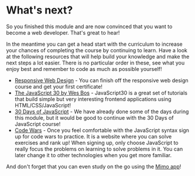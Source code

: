 # What's next?

So you finished this module and are now convinced that you want to become a web developer. That's great to hear!

In the meantime you can get a head start with the curriculum to increase your chances of completing the course by continuing to learn. Have a look at the following resources that will help build your knowledge and make the next steps a lot easier. There is no particular order in these, see what you enjoy best and remember to code as much as possible yourself!

- [Responsive Web Design](https://www.freecodecamp.org/learn/2022/responsive-web-design/) - You can finish off the responsive web design course and get your first certificate!
- [The JavaScript 30 by Wes Bos](https://javascript30.com/) - JavaScript30 is a great set of tutorials that build simple but very interesting frontend applications using HTML/CSS/JavaScript!
- [30 Days of JavaScript](https://github.com/Asabeneh/30-Days-Of-JavaScript/blob/master/readMe.md) - We have already done some of the days during this module, but it would be good to continue with the 30 Days of JavaScript course!
- [Code Wars](https://www.codewars.com/) - Once you feel comfortable with the JavaScript syntax sign up for code wars to practice. It is a website where you can solve exercises and rank up! When signing up, only choose JavaScript to really focus the problems on learning to solve problems in it. You can later change it to other technologies when you get more familiar.

And don't forget that you can even study on the go using the [Mimo app](https://getmimo.com/)!
